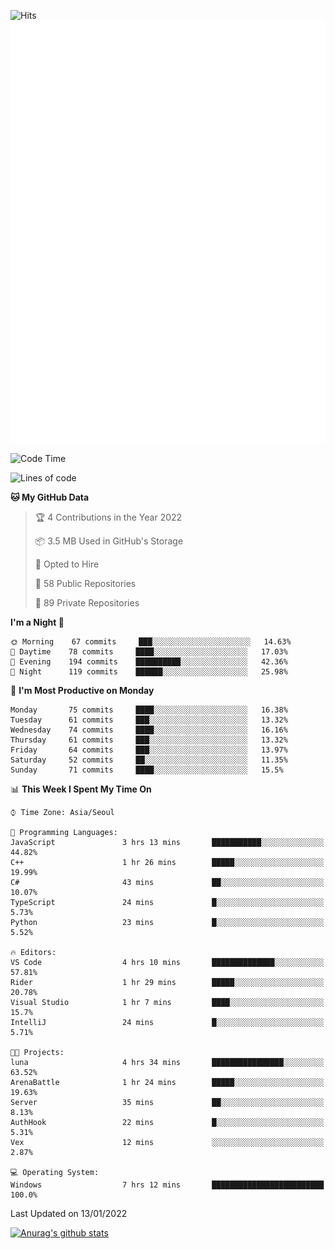![Hits](https://hits.seeyoufarm.com/api/count/incr/badge.svg?url=https%3A%2F%2Fgithub.com%2Fkokose1234&count_bg=%2379C83D&title_bg=%23555555&icon=apple.svg&icon_color=%23E7E7E7&title=hits&edge_flat=false)
<br/>
![Metrics](https://github.com/kokose1234/kokose1234/blob/main/github-metrics.svg)

<!--START_SECTION:waka-->
![Code Time](http://img.shields.io/badge/Code%20Time-360%20hrs%2032%20mins-blue)

![Lines of code](https://img.shields.io/badge/From%20Hello%20World%20I%27ve%20Written-8%20Million%20lines%20of%20code-blue)

**🐱 My GitHub Data** 

> 🏆 4 Contributions in the Year 2022
 > 
> 📦 3.5 MB Used in GitHub's Storage 
 > 
> 💼 Opted to Hire
 > 
> 📜 58 Public Repositories 
 > 
> 🔑 89 Private Repositories  
 > 
**I'm a Night 🦉** 

```text
🌞 Morning    67 commits     ███░░░░░░░░░░░░░░░░░░░░░░   14.63% 
🌆 Daytime    78 commits     ████░░░░░░░░░░░░░░░░░░░░░   17.03% 
🌃 Evening    194 commits    ██████████░░░░░░░░░░░░░░░   42.36% 
🌙 Night      119 commits    ██████░░░░░░░░░░░░░░░░░░░   25.98%

```
📅 **I'm Most Productive on Monday** 

```text
Monday       75 commits     ████░░░░░░░░░░░░░░░░░░░░░   16.38% 
Tuesday      61 commits     ███░░░░░░░░░░░░░░░░░░░░░░   13.32% 
Wednesday    74 commits     ████░░░░░░░░░░░░░░░░░░░░░   16.16% 
Thursday     61 commits     ███░░░░░░░░░░░░░░░░░░░░░░   13.32% 
Friday       64 commits     ███░░░░░░░░░░░░░░░░░░░░░░   13.97% 
Saturday     52 commits     ██░░░░░░░░░░░░░░░░░░░░░░░   11.35% 
Sunday       71 commits     ████░░░░░░░░░░░░░░░░░░░░░   15.5%

```


📊 **This Week I Spent My Time On** 

```text
⌚︎ Time Zone: Asia/Seoul

💬 Programming Languages: 
JavaScript               3 hrs 13 mins       ███████████░░░░░░░░░░░░░░   44.82% 
C++                      1 hr 26 mins        █████░░░░░░░░░░░░░░░░░░░░   19.99% 
C#                       43 mins             ██░░░░░░░░░░░░░░░░░░░░░░░   10.07% 
TypeScript               24 mins             █░░░░░░░░░░░░░░░░░░░░░░░░   5.73% 
Python                   23 mins             █░░░░░░░░░░░░░░░░░░░░░░░░   5.52%

🔥 Editors: 
VS Code                  4 hrs 10 mins       ██████████████░░░░░░░░░░░   57.81% 
Rider                    1 hr 29 mins        █████░░░░░░░░░░░░░░░░░░░░   20.78% 
Visual Studio            1 hr 7 mins         ████░░░░░░░░░░░░░░░░░░░░░   15.7% 
IntelliJ                 24 mins             █░░░░░░░░░░░░░░░░░░░░░░░░   5.71%

🐱‍💻 Projects: 
luna                     4 hrs 34 mins       ████████████████░░░░░░░░░   63.52% 
ArenaBattle              1 hr 24 mins        █████░░░░░░░░░░░░░░░░░░░░   19.63% 
Server                   35 mins             ██░░░░░░░░░░░░░░░░░░░░░░░   8.13% 
AuthHook                 22 mins             █░░░░░░░░░░░░░░░░░░░░░░░░   5.31% 
Vex                      12 mins             ░░░░░░░░░░░░░░░░░░░░░░░░░   2.87%

💻 Operating System: 
Windows                  7 hrs 12 mins       █████████████████████████   100.0%

```


 Last Updated on 13/01/2022
<!--END_SECTION:waka-->

[![Anurag's github stats](https://github-readme-stats.vercel.app/api?username=kokose1234&theme=dracula)](https://github.com/anuraghazra/github-readme-stats)



	
